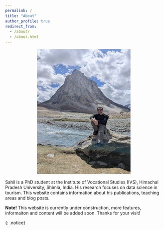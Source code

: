 ```yaml
---
permalink: /
title: "About"
author_profile: true
redirect_from: 
  - /about/
  - /about.html
---
```



<div style="text-align: center;">
<img src="images/gombok_ranjan_zanskar.jpg" alt="Gombok Ranjan Mountain, Zanskar" width="300" height="400" />
</div>


Sahil is a PhD student at the Institute of Vocational Studies (IVS), Himachal Pradesh University, Shimla, India. His research focuses on data science in tourism. This website contains information about his publications, teaching areas and blog posts.


**Note!** This website is currently under construction, more features, informaiton and content will be added soon. Thanks for your visit!

{: .notice}
